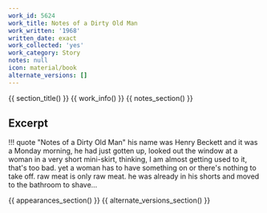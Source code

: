 ```yaml
---
work_id: 5624
work_title: Notes of a Dirty Old Man
work_written: '1968'
written_date: exact
work_collected: 'yes'
work_category: Story
notes: null
icon: material/book
alternate_versions: []
---
```


{{ section_title() }}
{{ work_info() }}
{{ notes_section() }}
## Excerpt
!!! quote "Notes of a Dirty Old Man"
    his name was Henry Beckett and it was a Monday morning, he had just gotten up, looked out the window at a woman in a very short mini-skirt, thinking, I am almost getting used to it, that's too bad. yet a woman has to have something on or there's nothing to take off. raw meat is only raw meat.
    he was already in his shorts and moved to the bathroom to shave...

{{ appearances_section() }}
{{ alternate_versions_section() }}